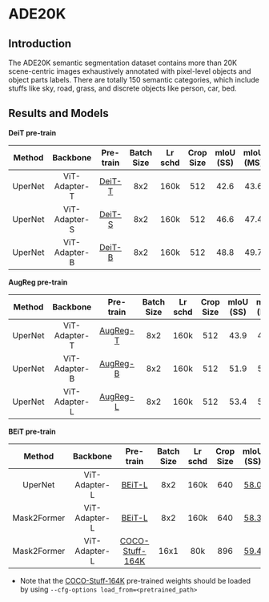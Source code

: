 # ADE20K

<!-- [ALGORITHM] -->

## Introduction

The ADE20K semantic segmentation dataset contains more than 20K scene-centric images exhaustively annotated with pixel-level objects and object parts labels. There are totally 150 semantic categories, which include stuffs like sky, road, grass, and discrete objects like person, car, bed.

## Results and Models

**DeiT pre-train**

| Method  | Backbone      | Pre-train                                                                         | Batch Size | Lr schd | Crop Size | mIoU (SS) | mIoU (MS) | #Param | Config                                                          | Download                                                                                                                                                                                                               |
|:-------:|:-------------:|:---------------------------------------------------------------------------------:|:----------:|:-------:|:---------:|:---------:|:---------:|:------:|:---------------------------------------------------------------:|:----------------------------------------------------------------------------------------------------------------------------------------------------------------------------------------------------------------------:|
| UperNet | ViT-Adapter-T | [DeiT-T](https://dl.fbaipublicfiles.com/deit/deit_tiny_patch16_224-a1311bcf.pth)  | 8x2        | 160k    | 512       | 42.6      | 43.6      | 36M    | [config](./ade20k/upernet_deit_adapter_tiny_512_160k_ade20k.py) | [model](https://github.com/czczup/ViT-Adapter/releases/download/v0.3.1/upernet_deit_adapter_tiny_512_160_ade20k.pth.tar) \| [log](https://drive.google.com/file/d/1wG_6iIaVirmqLGDZt_2rtzp_ZtNV2D4O/view?usp=sharing)  |
| UperNet | ViT-Adapter-S | [DeiT-S](https://dl.fbaipublicfiles.com/deit/deit_small_patch16_224-cd65a155.pth) | 8x2        | 160k    | 512       | 46.6      | 47.4      | 58M    | [config](./upernet_deit_adapter_small_512_160k_ade20k.py)       | [model](https://github.com/czczup/ViT-Adapter/releases/download/v0.3.1/upernet_deit_adapter_small_512_160k_ade20k.pth.tar) \| [log]()                                                                                  |
| UperNet | ViT-Adapter-B | [DeiT-B](https://dl.fbaipublicfiles.com/deit/deit_base_patch16_224-b5f2ef4d.pth)  | 8x2        | 160k    | 512       | 48.8      | 49.7      | 134M   | [config](./upernet_deit_adapter_base_512_160k_ade20k.py)        | [model](https://github.com/czczup/ViT-Adapter/releases/download/v0.3.1/upernet_deit_adapter_base_512_160k_ade20k.pth.tar) \| [log](https://drive.google.com/file/d/12xHSW7_VYnzQSNzGu2EPuh6BBuozWUTn/view?usp=sharing) |

**AugReg pre-train**

| Method  | Backbone      | Pre-train                                                                                                                                                                        | Batch Size | Lr schd | Crop Size | mIoU (SS) | mIoU (MS) | #Param | Config                                                      | Download                                                                                                                                                                                                                  |
|:-------:|:-------------:|:--------------------------------------------------------------------------------------------------------------------------------------------------------------------------------:|:----------:|:-------:|:---------:|:---------:|:---------:|:------:|:-----------------------------------------------------------:|:-------------------------------------------------------------------------------------------------------------------------------------------------------------------------------------------------------------------------:|
| UperNet | ViT-Adapter-T | [AugReg-T](https://github.com/czczup/ViT-Adapter/releases/download/v0.3.1/Ti_16-i21k-300ep-lr_0.001-aug_none-wd_0.03-do_0.0-sd_0.0--imagenet2012-steps_20k-lr_0.03-res_224.pth)  | 8x2        | 160k    | 512       | 43.9      | 44.8      | 36M    | [config](./upernet_augreg_adapter_tiny_512_160k_ade20k.py)  | [model](https://github.com/czczup/ViT-Adapter/releases/download/v0.3.1/upernet_augreg_adapter_tiny_512_160_ade20k.pth.tar) \| [log](https://drive.google.com/file/d/11Wl07BFB8q9PxagGT8_gmE1vpjFbCO_k/view?usp=sharing)   |
| UperNet | ViT-Adapter-B | [AugReg-B](https://github.com/czczup/ViT-Adapter/releases/download/v0.3.1/B_16-i21k-300ep-lr_0.001-aug_medium1-wd_0.1-do_0.0-sd_0.0--imagenet2012-steps_20k-lr_0.01-res_384.pth) | 8x2        | 160k    | 512       | 51.9      | 52.5      | 134M   | [config](./upernet_augreg_adapter_base_512_160k_ade20k.py)  | [model](https://github.com/czczup/ViT-Adapter/releases/download/v0.3.1/upernet_augreg_adapter_base_512_160k_ade20k.pth.tar) \| [log](https://drive.google.com/file/d/1HDoLSgVZk03f_-eG-ryelKtTscJqe883/view?usp=sharing)  |
| UperNet | ViT-Adapter-L | [AugReg-L](https://github.com/czczup/ViT-Adapter/releases/download/v0.1.6/L_16-i21k-300ep-lr_0.001-aug_medium1-wd_0.1-do_0.1-sd_0.1--imagenet2012-steps_20k-lr_0.01-res_384.pth) | 8x2        | 160k    | 512       | 53.4      | 54.4      | 364M   | [config](./upernet_augreg_adapter_large_512_160k_ade20k.py) | [model](https://github.com/czczup/ViT-Adapter/releases/download/v0.3.1/upernet_augreg_adapter_large_512_160k_ade20k.pth.tar) \| [log](https://drive.google.com/file/d/1p1pOND6p9DjAXZNL-U7NJt_uuFEGkH47/view?usp=sharing) |

**BEiT pre-train**

| Method      | Backbone      | Pre-train                                                                                                                                  | Batch Size | Lr schd | Crop Size | mIoU (SS)                                                                                  | mIoU (MS)                                                                                  | #Param | Config                                                           | Download                                                                                                                                                                                                                |
|:-----------:|:-------------:|:------------------------------------------------------------------------------------------------------------------------------------------:|:----------:|:-------:|:---------:|:------------------------------------------------------------------------------------------:|:------------------------------------------------------------------------------------------:|:------:|:----------------------------------------------------------------:|:-----------------------------------------------------------------------------------------------------------------------------------------------------------------------------------------------------------------------:|
| UperNet     | ViT-Adapter-L | [BEiT-L](https://conversationhub.blob.core.windows.net/beit-share-public/beit/beit_large_patch16_224_pt22k_ft22k.pth)                      | 8x2        | 160k    | 640       | [58.0](https://drive.google.com/file/d/1KsV4QPfoRi5cj2hjCzy8VfWih8xCTrE3/view?usp=sharing) | [58.4](https://drive.google.com/file/d/1haeTUvQhKCM7hunVdK60yxULbRH7YYBK/view?usp=sharing) | 451M   | [config](./upernet_beit_adapter_large_640_160k_ade20k_ss.py)     | [model](https://github.com/czczup/ViT-Adapter/releases/download/v0.2.1/upernet_beit_adapter_large_640_160k_ade20k.pth.tar) \| [log](https://github.com/czczup/ViT-Adapter/releases/download/v0.2.1/20220313_233147.log) |
| Mask2Former | ViT-Adapter-L | [BEiT-L](https://conversationhub.blob.core.windows.net/beit-share-public/beit/beit_large_patch16_224_pt22k_ft22k.pth)                      | 8x2        | 160k    | 640       | [58.3](https://drive.google.com/file/d/1jj56lSbc2s4ZNc-Hi-w6o-OSS99oi-_g/view?usp=sharing) | [59.0](https://drive.google.com/file/d/1hgpZB5gsyd7LTS7Aay2CbHmlY10nafCw/view?usp=sharing) | 568M   | [config](./mask2former_beit_adapter_large_640_160k_ade20k_ss.py) | [model](https://github.com/czczup/ViT-Adapter/releases/download/v0.2.2/mask2former_beit_adapter_large_640_160k_ade20k.zip) \| [log](https://github.com/czczup/ViT-Adapter/releases/download/v0.2.2/20220426_003454.log) |
| Mask2Former | ViT-Adapter-L | [COCO-Stuff-164K](https://github.com/czczup/ViT-Adapter/releases/download/v0.2.6/mask2former_beit_adapter_large_896_80k_cocostuff164k.zip) | 16x1       | 80k     | 896       | [59.4](https://drive.google.com/file/d/1B_1XSwdnLhjJeUmn1g_nxfvGJpYmYWHa/view?usp=sharing) | [60.5](https://drive.google.com/file/d/1UtjmgcYKR-2h116oQXklUYOVcTw15woM/view?usp=sharing) | 571M   | [config](./mask2former_beit_adapter_large_896_80k_ade20k_ss.py)  | [model](https://github.com/czczup/ViT-Adapter/releases/download/v0.2.0/mask2former_beit_adapter_large_896_80k_ade20k.zip) \| [log](https://github.com/czczup/ViT-Adapter/releases/download/v0.2.0/20220430_154104.log)  |

- Note that the [COCO-Stuff-164K](https://github.com/czczup/ViT-Adapter/releases/download/v0.2.6/mask2former_beit_adapter_large_896_80k_cocostuff164k.zip) pre-trained weights should be loaded by using `--cfg-options load_from=<pretrained_path>`
